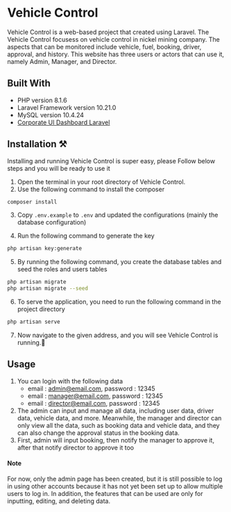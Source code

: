 # Vehicle Control
Vehicle Control is a web-based project that created using Laravel. The Vehicle Control focusess on vehicle control in nickel mining company. The aspects that can be monitored include vehicle, fuel, booking, driver, approval, and history. This website has three users or actors that can use it, namely Admin, Manager, and Director.

## Built With
- PHP version 8.1.6
- Laravel Framework version 10.21.0
- MySQL version 10.4.24
- [Corporate UI Dashboard Laravel](https://corporate-ui-dashboard-laravel.creative-tim.com)

## Installation ⚒️
Installing and running Vehicle Control is super easy, please Follow below steps and you will be ready to use it

1. Open the terminal in your root directory of Vehicle Control.
2. Use the following command to install the composer

```bash
composer install
```

3. Copy `.env.example` to `.env` and updated the configurations (mainly the database configuration)
   
5. Run the following command to generate the key

```bash
php artisan key:generate
```

5. By running the following command, you create the database tables and seed the roles and users tables

```bash
php artisan migrate
php artisan migrate --seed
```

6. To serve the application, you need to run the following command in the project directory

```bash
php artisan serve
```

7. Now navigate to the given address, and you will see Vehicle Control is running.🥳

## Usage
1. You can login with the following data
   - email : admin@email.com, password : 12345
   - email : manager@email.com, password : 12345
   - email : director@email.com, password : 12345
2. The admin can input and manage all data, including user data, driver data, vehicle data, and more. Meanwhile, the manager and director can only view all the data, such as booking data and vehicle data, and they can also change the approval status in the booking data.
3. First, admin will input booking, then notify the manager to approve it, after that notify director to approve it too

#### Note
For now, only the admin page has been created, but it is still possible to log in using other accounts because it has not yet been set up to allow multiple users to log in. In addition, the features that can be used are only for inputting, editing, and deleting data.